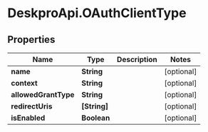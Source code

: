 # DeskproApi.OAuthClientType

## Properties
Name | Type | Description | Notes
------------ | ------------- | ------------- | -------------
**name** | **String** |  | [optional] 
**context** | **String** |  | [optional] 
**allowedGrantType** | **String** |  | [optional] 
**redirectUris** | **[String]** |  | [optional] 
**isEnabled** | **Boolean** |  | [optional] 


